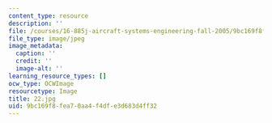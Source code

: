 ```yaml
---
content_type: resource
description: ''
file: /courses/16-885j-aircraft-systems-engineering-fall-2005/9bc169f8fea70aa4f4dfe3d683d4ff32_22.jpg
file_type: image/jpeg
image_metadata:
  caption: ''
  credit: ''
  image-alt: ''
learning_resource_types: []
ocw_type: OCWImage
resourcetype: Image
title: 22.jpg
uid: 9bc169f8-fea7-0aa4-f4df-e3d683d4ff32
---
```

